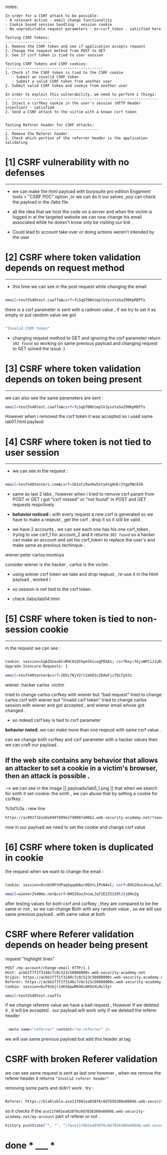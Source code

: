 notes:
```
In order for a CSRF attack to be possible:
- A relevant action - email change functionality
- Cookie based session handling - session cookie
- No unpredictable request parameters - ex:csrf_token . satisfied here

Testing CSRF Tokens:
---------------------
1. Remove the CSRF token and see if application accepts request
2. Change the request method from POST to GET
3. See if csrf token is tied to user session

Testing CSRF Tokens and CSRF cookies:
--------------------------------------------
1. Check if the CSRF token is tied to the CSRF cookie
   - Submit an invalid CSRF token
   - Submit a valid CSRF token from another user
2. Submit valid CSRF token and cookie from another user

In order to exploit this vulnerability, we need to perform 2 things:
---------------------------------------------------------------------
1. Inject a csrfKey cookie in the user's session (HTTP Header injection) - satisfied
2. Send a CSRF attack to the victim with a known csrf token


Testing Referer header for CSRF attacks:
------------------------------------------
1. Remove the Referer header
2. Check which portion of the referrer header is the application validating

```


# [1] CSRF vulnerability with no defenses

----------------------------------------

- we can make the html payload with burpsuite pro edition 
Engament tools > "CSRF POC" option ,or we can do it our selves ,you can check the payload in the /labs file .

- all the idea that we host the code on a server and when the victim is logged in at the targeted website we can now change his email associated while he doesn't know only be visiting our link .

- Could lead to account take over or doing actions weren't intended by the user  




# [2] CSRF where token validation depends on request method

--------------------------------------------------------

- this time we can see in the post request while changing the email 

```bash

email=test5%40test.caaffa&csrf=fLSqGT0NVimplk3yvxYaSaZ99KpMEPTu

```
there is a csrf parameter is sent with a radnom value , if we try to set it as empty or put random value we got 

```bash

"Invalid CSRF token"

```
- changing request method to GET and ignoring the csrf parameter return ``302 found`` so working on same previous payload and changing request to GET solved the issue :) 


# [3] CSRF where token validation depends on token being present

-----------------------------------------------------------

we can also see the same parameters are sent :
```bash
email=test5%40test.caaffa&csrf=fLSqGT0NVimplk3yvxYaSaZ99KpMEPTu
```

However when i removed the csrf token it was accepted so i used same lab01.html paylaod 



# [4] CSRF where token is not tied to user session

------------------------------------------------

- we can see in the request :
```bash

email=test%40testers.com&csrf=1b1sCz9anKw5ntyktgAUEr2YgpPWcEXA

```

- same as last 2 labs , however when i tried to remove csrf param from POST or GET i got "csrf missed" or "not found" in POST
  and GET requests respctively .

- **behavior noticed :** with every request a new csrf is generated so we have to make a reqeust , get the csrf , drop it so it still be valid .


- we have 2 accounts , we can see each one has his one csrf_token , trying to use csrf_1 for account_2 and it returns 
``302 found`` so a hacker can make an account and set his csrf_token to replace the user's and make same as previous techinque .

wiener:peter
carlos:montoya

consider wiener is the hacker , carlos is the victim  .
 
- using wiener csrf token we take and drop reqeust , re-use it in the html payload , worked ! 
- so session is not tied to the csrf token .

- check /labs/lab04.html



# [5] CSRF where token is tied to non-session cookie
-----------------------------------------------------

in the request we can see :

```bash

Cookie: session=IqAZdzeu6CvRHCAtQIhpmlKscegPOXA1; csrfKey=f6juWPCiJJuRZqslAP15Z9giRpgYibzs
Upgrade-Insecure-Requests: 1

email=test%40tester&csrf=IEhLfNjY2rlIehD1sZEAUFjifQiTpX3z

```
wiener :hacker
carlos :victim 

tried to change carlos csrfkey with wiener but "bad request"
tried to change carlos csrf    with wiener but "invalid csrf token"
tried to change carlos session with wiener and got accepted , and wiener email whose got changed .
- so indeed csrf key is tied to csrf parameter 

**behavior noted:** we can make more than one reqeust with same csrf value .


can we change both csrfkey and csrf parameter with a hacker values then we can craft our payload .


## If the web site contains any behavior that allows an attacker to set a cookie in a victim's browser, then an attack is possible .

--> we can see in the image [[ payloads/lab5_1.png ]] that when we search for smth it set-cookie: the smth , we can abuse that by setting a cookie for csrfkey .

%0d%0a : new line 
```bash
https://ac001f1b1e0a940f809e2740007a00b2.web-security-academy.net/?search=hat%0d%0aSet-Cookie:%20csrfKey=uTfxHfa8p5clUZA772gMSM1xDXYtw1GS
```
 now in our payload we need to set the cookie and change csrf value 


# [6] CSRF where token is duplicated in cookie


the request when we want to change the email :

```bash

Cookie: session=9cnbU9FtHPaqSqqoDAur8Q3tLIPnN4vC; csrf=0HS2OuoJncwLJqf2EIZS319lJJjDHn2g

email=wiener2%40me.net&csrf=0HS2OuoJncwLJqf2EIZS319lJJjDHn2g

```

after testing values for both csrf and csrfkey , they are compared to be the same or not , so we can change Both with any random value , so we will use same previous payload . with same value at both 



# CSRF where Referer validation depends on header being present

request "highlight lines"
```bash
POST /my-account/change-email HTTP/1.1
Host: acbb1f7f1f3148c7c0c523c50008000c.web-security-academy.net
Origin: https://acbb1f7f1f3148c7c0c523c50008000c.web-security-academy.net
Referer: https://acbb1f7f1f3148c7c0c523c50008000c.web-security-academy.net/my-account
Cookie: session=6uY9sbjr14KS6pwRK4OcAK9zXLRol5yr

email=test5%40test.caaffa

```



if we change referere value we have a bad request , However if we deleted it , it will be accepted . 
our payload will work only if we deleted the referer header 
```bash
 
 <meta name="referrer" content="no-referrer" />

```

we will use same previous payload but add this header at <head> tag 



# CSRF with broken Referer validation


we can see same request is sent as last one however , when we remove the referer header it returns ``"Invalid referer header"`` 

removing some parts and didn't work . try :
```bash

Referer: https://blablabla.ace11f801ea038f6c0d7656300e8004b.web-security-academy.net/my-account

```
so it checks if the ``ace11f801ea038f6c0d7656300e8004b.web-security-academy.net/my-account`` part of referer or not .


```js 
history.pushState("", "", "/?ace11f801ea038f6c0d7656300e8004b.web-security-academy.net")       
```



# done * ___ *